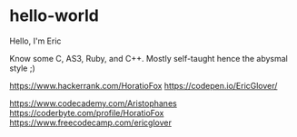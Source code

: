 # hello-world

Hello, I'm Eric

Know some C, AS3, Ruby, and C++. Mostly self-taught hence the abysmal style ;)

https://www.hackerrank.com/HoratioFox
https://codepen.io/EricGlover/

https://www.codecademy.com/Aristophanes
https://coderbyte.com/profile/HoratioFox
https://www.freecodecamp.com/ericglover
